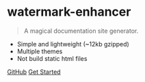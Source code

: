 # watermark-enhancer

> A magical documentation site generator.

* Simple and lightweight (~12kb gzipped)
* Multiple themes
* Not build static html files

[GitHub](https://github.com/fatdoge/watermark-enhancer/)
[Get Started](#安装)